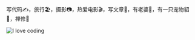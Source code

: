 
写代码:writing_hand:，旅行:beach_umbrella:，摄影:camera:，热爱电影:clapper:，写文章:book:，有老婆:girl:，有一只宠物貂:skunk:，禅修:pray:

![I love coding](https://octodex.github.com/images/yaktocat.png)